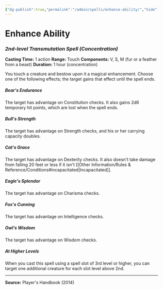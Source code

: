 ```yaml
---
{"dg-publish":true,"permalink":"/admin/spells/enhance-ability/","hide":true,"updated":"2025-08-11T11:53:29.377+01:00"}
---
```


# Enhance Ability
### *2nd-level Transmutation Spell* *(Concentration)*
**Casting Time:** 1 action
**Range:** Touch
**Components:** V, S, M (fur or a feather from a beast)
**Duration:** 1 hour (concentration)

You touch a creature and bestow upon it a magical enhancement. Choose one of the following effects; the target gains that effect until the spell ends.

##### Bear's Endurance
The target has advantage on Constitution checks. It also gains 2d6 temporary hit points, which are lost when the spell ends.

##### Bull's Strength
The target has advantage on Strength checks, and his or her carrying capacity doubles.

##### Cat's Grace
The target has advantage on Dexterity checks. It also doesn't take damage from falling 20 feet or less if it isn't [[Other Information/Rules & Reference/Conditions#incapacitated\|Incapacitated]].

##### Eagle's Splendor
The target has advantage on Charisma checks.

##### Fox's Cunning
The target has advantage on Intelligence checks.

##### Owl's Wisdom
The target has advantage on Wisdom checks.

##### At Higher Levels
When you cast this spell using a spell slot of 3rd level or higher, you can target one additional creature for each slot level above 2nd.

---
**Source:** Player's Handbook (2014)